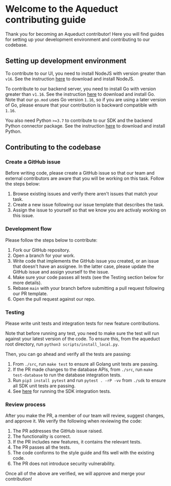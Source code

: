 # Welcome to the Aqueduct contributing guide <!-- omit in toc -->

Thank you for becoming an Aqueduct contributor! Here you will find guides for setting up your development
environment and contributing to our codebase.

## Setting up development environment
To contribute to our UI, you need to install NodeJS with version greater than `v16`. See the
instruction [here](https://nodejs.org/en/download/) to download and install NodeJS.

To contribute to our backend server, you need to install Go with version greater than `v1.16`.
See the instruction [here](https://go.dev/dl/) to download and install Go. Note that our `go.mod`
uses Go version `1.16`, so if you are using a later version of Go, please ensure that your contribution
is backward compatible with `1.16`.

You also need Python `>=3.7` to contribute to our SDK and the backend Python connector package. See
the instruction [here](https://www.python.org/downloads/) to download and install Python.

## Contributing to the codebase

### Create a GitHub issue
Before writing code, please create a GitHub issue so that our team and external contributors are aware
that you will be working on this task. Follow the steps below:
1. Browse existing issues and verify there aren't issues that match your task.
2. Create a new issue following our issue template that describes the task.
3. Assign the issue to yourself so that we know you are activaly working on this issue.

### Development flow
Please follow the steps below to contribute:
1. Fork our GitHub repository.
2. Open a branch for your work.
3. Write code that implements the GitHub issue you created, or an issue that doesn't have an assignee.
In the latter case, please update the GitHub issue and assign yourself to the issue.
4. Make sure your code passes all tests (see the Testing section below for more details).
5. Rebase `main` with your branch before submitting a pull request following our PR template.
6. Open the pull request against our repo.

### Testing
Please write unit tests and integration tests for new feature contributions.

Note that before running any test, you need to make sure the test will run against your latest version
of the code. To ensure this, from the aqueduct root directory, run `python3 scripts/install_local.py`.

Then, you can go ahead and verify all the tests are passing:
1. From `./src`, run `make test` to ensure all Golang unit tests are passing.
2. If the PR made changes to the database APIs, from `./src`, run `make test-database` to run the
database integration tests.
3. Run `pip3 install pytest` and run `pytest . -rP -vv` from `./sdk` to ensure all SDK unit tests are passing.
4. See [here](https://github.com/aqueducthq/aqueduct/tree/main/integration_tests/sdk) for running the SDK integration tests.

### Review process
After you make the PR, a member of our team will review, suggest changes, and approve it.
We verify the following when reviewing the code:
1. The PR addresses the GitHub issue raised.
2. The functionality is correct.
3. If the PR includes new features, it contains the relevant tests.
4. The PR passes all the tests.
5. The code conforms to the style guide and fits well with the existing code.
6. The PR does not introduce security vulnerability.

Once all of the above are verified, we will approve and merge your contribution!